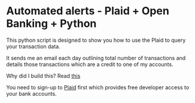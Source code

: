# Automated alerts - Plaid + Open Banking + Python

This python script is designed to show you how to use the Plaid to query your transaction data. 

It sends me an email each day outlining total number of transactions and details those transactions which are a credit to one of my accounts. 

Why did I build this? Read [this](https://medium.com/@ravlondon/automate-your-bank-with-python-e9a9135e7923)

You need to sign-up to [Plaid](https://www.plaid.com) first which provides free developer access to your bank accounts. 



